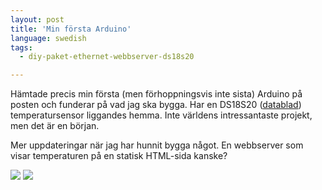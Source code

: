 ```yaml
---
layout: post
title: 'Min första Arduino'
language: swedish
tags:
  - diy-paket-ethernet-webbserver-ds18s20

---
```


<p>Hämtade precis min första (men förhoppningsvis inte sista) Arduino på posten och funderar på vad jag ska bygga. Har en DS18S20 (<a target="_blank" href="http://www.maxim-ic.com/datasheet/index.mvp/id/2815">datablad</a>) temperatursensor liggandes hemma. Inte världens intressantaste projekt, men det är en början.</p>

<p>Mer uppdateringar när jag har hunnit bygga något. En webbserver som visar temperaturen på en statisk HTML-sida kanske?</p>

<img src="https://s3.amazonaws.com/cdn.niklaslindblad.se/wordpress/wp-content/uploads/2011/09/IMG_0775-300x224.jpg" />
<img src="https://s3.amazonaws.com/cdn.niklaslindblad.se/wordpress/wp-content/uploads/2011/09/IMG_0776-300x224.jpg" />
